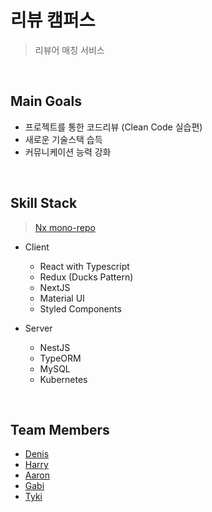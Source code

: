 # 리뷰 캠퍼스

> 리뷰어 매칭 서비스

<br>

## Main Goals

- 프로젝트를 통한 코드리뷰 (Clean Code 실습편)
- 새로운 기술스택 습득
- 커뮤니케이션 능력 강화

<br>

## Skill Stack

> [Nx mono-repo](https://nx.dev/)

- Client

  - React with Typescript
  - Redux (Ducks Pattern)
  - NextJS
  - Material UI
  - Styled Components

- Server

  - NestJS
  - TypeORM
  - MySQL
  - Kubernetes

<br>

## Team Members

- [Denis](https://github.com/BuildTheTruth)
- [Harry](https://github.com/minkukjo)
- [Aaron](https://github.com/beingPracticer)
- [Gabi](https://github.com/yuyu413)
- [Tyki](https://github.com/popcon9424)
